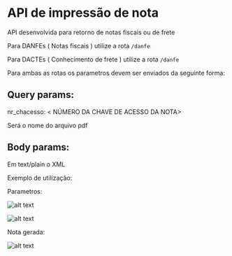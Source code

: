# API de impressão de nota

API desenvolvida para retorno de notas fiscais ou de frete

Para DANFEs ( Notas fiscais ) utilize a rota `/danfe`

Para DACTEs ( Conhecimento de frete ) utilize a rota `/danfe`

Para ambas as rotas os parametros devem ser enviados da seguinte forma:

## Query params:

nr_chacesso: < NÚMERO DA CHAVE DE ACESSO DA NOTA>

Será o nome do arquivo pdf

## Body params:

Em text/plain o XML

Exemplo de utilização:

Parametros:

![alt text](https://imgur.com/zLHRi4Y)

![alt text](https://imgur.com/847elxu)

Nota gerada:

![alt text](https://imgur.com/f94TgH0)
